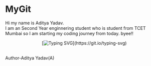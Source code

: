 # MyGit
Hi my name is Aditya Yadav.
<br>
I am an Second Year enginnering student who is student from TCET Mumbai so I am starting my coding journey from today.
byee!!
<br>
<div align="center">

[![Typing SVG](https://readme-typing-svg.demolab.com?font=Fira+Code&size=22&pause=200&color=F70000&center=true&vCenter=true&width=470&lines=Hey!+It's+Aditya+Yadav;I'm+a+learning+Software+Devlopment.;)](https://git.io/typing-svg)
</div>
<br>
Author-Aditya Yadav(A)
